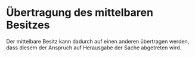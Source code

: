 # Übertragung des mittelbaren Besitzes

Der mittelbare Besitz kann dadurch auf einen anderen übertragen werden, dass diesem der Anspruch auf Herausgabe der Sache abgetreten wird. 


